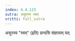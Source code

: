 ```yaml
---
index: 4.4.123
sutra: असुरस्य स्वम्
vritti: full_sutra
---
```


असुरस्य "स्वम्" (इति) छन्दसि संज्ञायाम् यत्